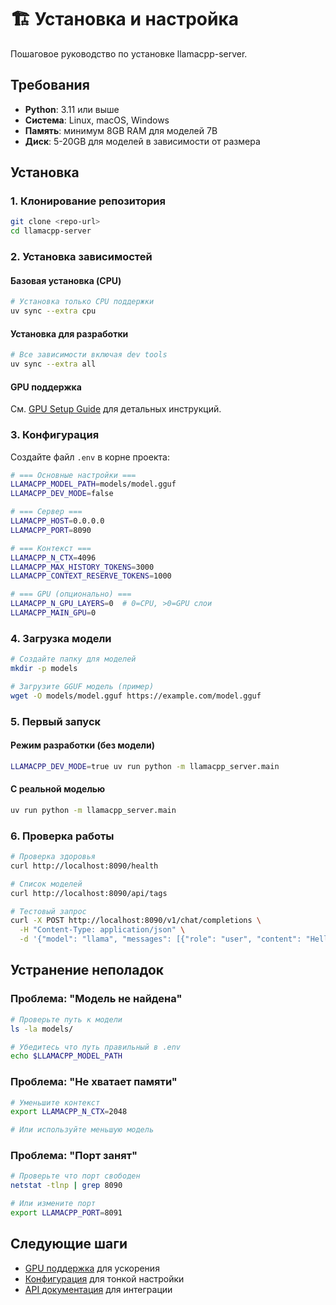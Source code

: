 # 🏗️ Установка и настройка

Пошаговое руководство по установке llamacpp-server.

## Требования

- **Python**: 3.11 или выше
- **Система**: Linux, macOS, Windows
- **Память**: минимум 8GB RAM для моделей 7B
- **Диск**: 5-20GB для моделей в зависимости от размера

## Установка

### 1. Клонирование репозитория

```bash
git clone <repo-url>
cd llamacpp-server
```

### 2. Установка зависимостей

#### Базовая установка (CPU)
```bash
# Установка только CPU поддержки
uv sync --extra cpu
```

#### Установка для разработки
```bash
# Все зависимости включая dev tools
uv sync --extra all
```

#### GPU поддержка
См. [GPU Setup Guide](GPU_SETUP.md) для детальных инструкций.

### 3. Конфигурация

Создайте файл `.env` в корне проекта:

```bash
# === Основные настройки ===
LLAMACPP_MODEL_PATH=models/model.gguf
LLAMACPP_DEV_MODE=false

# === Сервер ===
LLAMACPP_HOST=0.0.0.0
LLAMACPP_PORT=8090

# === Контекст ===
LLAMACPP_N_CTX=4096
LLAMACPP_MAX_HISTORY_TOKENS=3000
LLAMACPP_CONTEXT_RESERVE_TOKENS=1000

# === GPU (опционально) ===
LLAMACPP_N_GPU_LAYERS=0  # 0=CPU, >0=GPU слои
LLAMACPP_MAIN_GPU=0
```

### 4. Загрузка модели

```bash
# Создайте папку для моделей
mkdir -p models

# Загрузите GGUF модель (пример)
wget -O models/model.gguf https://example.com/model.gguf
```

### 5. Первый запуск

#### Режим разработки (без модели)
```bash
LLAMACPP_DEV_MODE=true uv run python -m llamacpp_server.main
```

#### С реальной моделью
```bash
uv run python -m llamacpp_server.main
```

### 6. Проверка работы

```bash
# Проверка здоровья
curl http://localhost:8090/health

# Список моделей
curl http://localhost:8090/api/tags

# Тестовый запрос
curl -X POST http://localhost:8090/v1/chat/completions \
  -H "Content-Type: application/json" \
  -d '{"model": "llama", "messages": [{"role": "user", "content": "Hello!"}]}'
```

## Устранение неполадок

### Проблема: "Модель не найдена"
```bash
# Проверьте путь к модели
ls -la models/

# Убедитесь что путь правильный в .env
echo $LLAMACPP_MODEL_PATH
```

### Проблема: "Не хватает памяти"
```bash
# Уменьшите контекст
export LLAMACPP_N_CTX=2048

# Или используйте меньшую модель
```

### Проблема: "Порт занят"
```bash
# Проверьте что порт свободен
netstat -tlnp | grep 8090

# Или измените порт
export LLAMACPP_PORT=8091
```

## Следующие шаги

- [GPU поддержка](GPU_SETUP.md) для ускорения
- [Конфигурация](CONFIGURATION.md) для тонкой настройки
- [API документация](API.md) для интеграции 